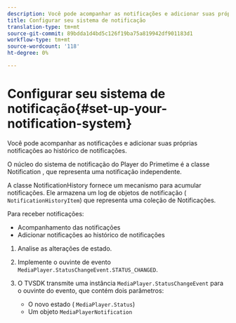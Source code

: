 ```yaml
---
description: Você pode acompanhar as notificações e adicionar suas próprias notificações ao histórico de notificações.
title: Configurar seu sistema de notificação
translation-type: tm+mt
source-git-commit: 89bdda1d4bd5c126f19ba75a819942df901183d1
workflow-type: tm+mt
source-wordcount: '118'
ht-degree: 0%

---
```



# Configurar seu sistema de notificação{#set-up-your-notification-system}

Você pode acompanhar as notificações e adicionar suas próprias notificações ao histórico de notificações.

O núcleo do sistema de notificação do Player do Primetime é a classe Notification , que representa uma notificação independente.

A classe NotificationHistory fornece um mecanismo para acumular notificações. Ele armazena um log de objetos de notificação ( `NotificationHistoryItem`) que representa uma coleção de Notificações.

Para receber notificações:

* Acompanhamento das notificações
* Adicionar notificações ao histórico de notificações

1. Analise as alterações de estado.
1. Implemente o ouvinte de evento `MediaPlayer.StatusChangeEvent.STATUS_CHANGED`.
1. O TVSDK transmite uma instância `MediaPlayer.StatusChangeEvent` para o ouvinte do evento, que contém dois parâmetros:

   * O novo estado ( `MediaPlayer.Status`)
   * Um objeto `MediaPlayerNotification`

